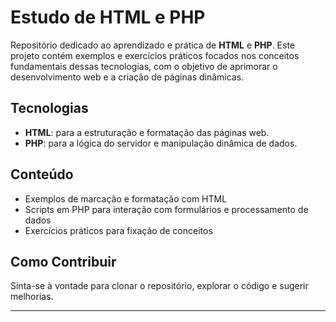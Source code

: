 # Estudo de HTML e PHP

Repositório dedicado ao aprendizado e prática de **HTML** e **PHP**. Este projeto contém exemplos e exercícios práticos focados nos conceitos fundamentais dessas tecnologias, com o objetivo de aprimorar o desenvolvimento web e a criação de páginas dinâmicas.

## Tecnologias

- **HTML**: para a estruturação e formatação das páginas web.
- **PHP**: para a lógica do servidor e manipulação dinâmica de dados.

## Conteúdo

- Exemplos de marcação e formatação com HTML
- Scripts em PHP para interação com formulários e processamento de dados
- Exercícios práticos para fixação de conceitos

## Como Contribuir

Sinta-se à vontade para clonar o repositório, explorar o código e sugerir melhorias.

---

